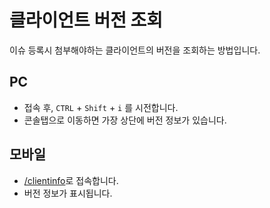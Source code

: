 # 클라이언트 버전 조회

이슈 등록시 첨부해야하는 클라이언트의 버전을 조회하는 방법입니다.

## PC

- 접속 후, `CTRL` + `Shift` + `i` 를 시전합니다.
- 콘솔탭으로 이동하면 가장 상단에 버전 정보가 있습니다.

## 모바일

- [/clientinfo](https://koreanbots.cf/clientinfo)로 접속합니다.
- 버전 정보가 표시됩니다.
